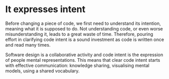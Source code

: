# It expresses intent

Before changing a piece of code, we first need to understand its intention, meaning what it is supposed to do. 
Not understanding code, or even worse misunderstanding it, leads to a great waste of time. Therefore,
pouring effort in clarifying code intent is a sound investment as code is written once and read many times. 

Software design is a collaborative activity and code intent is the expression of people mental representations.
This means that clear code intent starts with effective communication: knowledge sharing, visualising mental models,
using a shared vocabulary.
